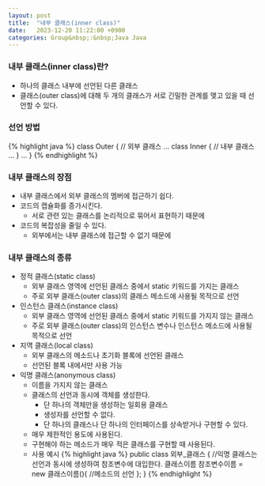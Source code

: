 ```yaml
---
layout: post
title:  "내부 클래스(inner class)"
date:   2023-12-20 11:22:00 +0900
categories: Group&nbsp;:&nbsp;Java Java
---
```


### 내부 클래스(inner class)란?

- 하나의 클래스 내부에 선언된 다른 클래스
- 클래스(outer class)에 대해 두 개의 클래스가 서로 긴밀한 관계를 맺고 있을 때 선언할 수 있다.

### 선언 방법

{% highlight java %}
class Outer {     // 외부 클래스
    ...
    class Inner { // 내부 클래스
        ...
    }
    ...
}
{% endhighlight %}

### 내부 클래스의 장점

- 내부 클래스에서 외부 클래스의 멤버에 접근하기 쉽다.
- 코드의 캡슐화를 증가시킨다.
    - 서로 관련 있는 클래스를 논리적으로 묶어서 표현하기 때문에
- 코드의 복잡성을 줄일 수 있다.
    - 외부에서는 내부 클래스에 접근할 수 없기 때문에

### 내부 클래스의 종류

- 정적 클래스(static class)
    - 외부 클래스 영역에 선언된 클래스 중에서 static 키워드를 가지는 클래스
    -  주로 외부 클래스(outer class)의 클래스 메소드에 사용될 목적으로 선언
- 인스턴스 클래스(instance class)
    - 외부 클래스 영역에 선언된 클래스 중에서 static 키워드를 가지지 않는 클래스
    - 주로 외부 클래스(outer class)의 인스턴스 변수나 인스턴스 메소드에 사용될 목적으로 선언
- 지역 클래스(local class)
    - 외부 클래스의 메소드나 초기화 블록에 선언된 클래스
    - 선언된 블록 내에서만 사용 가능
- 익명 클래스(anonymous class)
    - 이름을 가지지 않는 클래스
    - 클래스의 선언과 동시에 객체를 생성한다.
        - 단 하나의 객체만을 생성하는 일회용 클래스
        - 생성자를 선언할 수 없다.
        - 단 하나의 클래스나 단 하나의 인터페이스를 상속받거나 구현할 수 있다.
    - 매우 제한적인 용도에 사용된다.
    - 구현해야 하는 메소드가 매우 적은 클래스를 구현할 때 사용된다.
    - 사용 예시
{% highlight java %}
public class 외부_클래스 {
    //익명 클래스는 선언과 동시에 생성하여 참조변수에 대입한다.
    클래스이름 참조변수이름 = new 클래스이름(){
        //메소드의 선언
    };
}
{% endhighlight %}